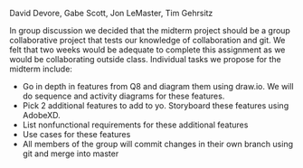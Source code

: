 David Devore, Gabe Scott, Jon LeMaster, Tim Gehrsitz


In group discussion we decided that the midterm project should be a group collaborative project that tests our knowledge of collaboration and git. We felt that two weeks would be adequate to complete this assignment as we would be collaborating outside class. Individual tasks we propose for the midterm include:
* Go in depth in features from Q8 and diagram them using draw.io. We will do sequence and activity diagrams for these features.
* Pick 2 additional features to add to yo. Storyboard these features using AdobeXD.
* List nonfunctional requirements for these additional features
* Use cases for these features
* All members of the group will commit changes in their own branch using git and merge into master
